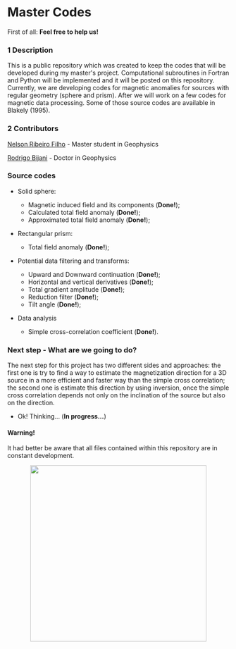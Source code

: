 # Master Codes


First of all: **Feel free to help us!**


### 1 Description
This is a public repository which was created to keep the codes that will be developed during my master's project. Computational subroutines in Fortran and Python will be implemented and it will be posted on this repository. Currently, we are developing codes for magnetic anomalies for sources with regular geometry (sphere and prism). After we will work on a few codes for magnetic data processing. Some of those source codes are available in Blakely (1995).


### 2 Contributors

[Nelson Ribeiro Filho](http://lattes.cnpq.br/1419249921258591) - Master student in Geophysics

[Rodrigo Bijani](http://lattes.cnpq.br/2331435604103641) - Doctor in Geophysics


### Source codes 
* Solid sphere:
  * Magnetic induced field and its components (**Done!**);
  * Calculated total field anomaly (**Done!**);
  * Approximated total field anomaly (**Done!**);

* Rectangular prism:
  * Total field anomaly (**Done!**);

* Potential data filtering and transforms:
  * Upward and Downward continuation (**Done!**);
  * Horizontal and vertical derivatives (**Done!**);
  * Total gradient amplitude (**Done!**);
  * Reduction filter (**Done!**);
  * Tilt angle (**Done!**);
  
* Data analysis
  * Simple cross-correlation coefficient (**Done!**).

### Next step - What are we going to do?
The next step for this project has two different sides and approaches: the first one is try to find a way to estimate the magnetization direction for a 3D source in a more efficient and faster way than the simple cross correlation; the second one is estimate this direction by using inversion, once the simple cross correlation depends not only on the inclination of the source but also on the direction.

* Ok! Thinking... (**In progress...**)


#### Warning!
It had better be aware that all files contained within this repository are in constant development.

<p align="center">
  <img height="400" src="https://www.whiteheatdesign.co.uk/wp-content/uploads/working-on-it-large.jpg" />
</p>
